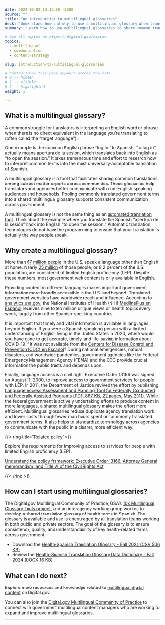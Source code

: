 ```yaml
---
date: 2024-10-02 13:12:00 -0500
source: ""
title: "An introduction to multilingual glossaries"
deck: "Understand how and why to use a multilingual glossary when translating content"
summary: "Learn how to use multilingual glossaries to share common translations and contribute to consistent communication across government."

# See all topics at https://digital.gov/topics
topics:
  - multilingual
  - communication
  - content-strategy

slug: introduction-to-multilingual-glossaries

# Controls how this page appears across the site
# 0 -- hidden
# 1 -- visible
# 2 -- highlighted
weight: 1

---
```


## What is a multilingual glossary?

A common struggle for translators is interpreting an English word or phrase when there is no direct equivalent in the language you’re translating to (often called the “target language”). 

One example is the common English phrase “log in.” In Spanish, “to log in” actually means apertura de la sesión, which translates back into English as “to open the session.” It takes tremendous time and effort to research how to interpret common terms into the most universally-acceptable translation of Spanish.

A multilingual glossary is a tool that facilitates sharing common translations among subject matter experts across communities. These glossaries help translators and agencies better communicate with non-English speaking audiences and households. Pooling commonly translated government terms into a shared multilingual glossary supports consistent communication across government. 

A multilingual glossary is not the same thing as an [automated translation tool](https://digital.gov/resources/introduction-to-translation-technology/). Think about the example where you translate the Spanish “apertura de la sesión” back into English “to open the session.” Automatic translation technologies do not have the programming to ensure that your translation is actually the way people speak. 

## Why create a multilingual glossary?

More than [67 million people](https://www.census.gov/library/stories/2022/12/languages-we-speak-in-united-states.html) in the U.S. speak a language other than English at home. Nearly [25 million](https://www.census.gov/acs/www/about/why-we-ask-each-question/language/) of those people, or 8.2 percent of the U.S. population, are considered of limited English proficiency (LEP). Despite these numbers, most government web content is only available in English.

Providing content in different languages makes important government information more broadly accessible in the U.S. and beyond. Translated government websites have worldwide reach and influence. According to [analytics.usa.gov](https://analytics.usa.gov), the National Institutes of Health (NIH) [MedlinePlus en Español](https://medlineplus.gov/spanish/) receives nine to ten million unique views on health topics every week, largely from other Spanish-speaking countries.

It is important that timely and vital information is available in languages beyond English. If you were a  Spanish-speaking person with a limited understanding of English living in the United States in 2020, where would you have gone to get accurate, timely, and life-saving information about COVID-19 if it was not available from the [Centers for Disease Control and Prevention (CDC) en Español](https://www.cdc.gov/spanish/)? During national emergencies, natural disasters, and worldwide pandemics, government agencies like the Federal Emergency Management Agency (FEMA) and the CDC provide crucial information the public trusts and depends upon. 

Finally, language access is a civil right. Executive Order 13166 was signed on August 11, 2000, to improve access to government services for people with LEP. In 2011, the Department of Justice revived the effort by publishing [Language Access Assessment and Planning Tool for Federally Conducted and Federally Assisted Programs (PDF, 867 KB, 22 pages, May 2011)](https://www.lep.gov/sites/lep/files/resources/2011_Language_Access_Assessment_and_Planning_Tool.pdf). While the federal government is actively undertaking efforts to produce content in more languages, a shared multilingual glossary makes the effort more efficient. Multilingual glossaries reduce duplicate agency translation work and lower costs through fewer man hours spent on commonly translated government terms.  It also helps to standardize terminology across agencies to communicate with the public in a clearer, more efficient way.

{{< ring title="Related policy">}}

Explore the requirements for improving access to services for people with limited English proficiency (LEP).

[Understand the policy framework: Executive Order 13166, Attorney General memorandum, and Title VI of the Civil Rights Act
](https://digital.gov/resources/requirements-for-improving-access-to-services-for-people-with-limited-english-proficiency-lep/)

{{< /ring >}}

## How can I start using multilingual glossaries?

The Digital.gov Multilingual Community of Practice, GSA’s [10x Multilingual Glossary Tools project](https://10x.gsa.gov/news/multilingual-glossary-tool/), and an interagency working group worked to develop a shared translation glossary of health terms in Spanish. The glossary is available and use is encouraged by all translation teams working in both public and private sectors. The goal of the glossary is to ensure consistency, quality, and understandability of key health-related terms across government. 

* Download the [Health-Spanish Translation Glossary - Fall 2024 (CSV 506 KB)](https://s3.amazonaws.com/digitalgov/static/multilingual-glossary-tool-fall-2024.csv)
* Review the [Health-Spanish Translation Glossary Data Dictionary - Fall 2024 (DOCX 16 KB)](https://s3.amazonaws.com/digitalgov/static/data-dictionary-multilingual-glossary-health-fall-2024.docx)

## What can I do next?

Explore more resources and knowledge related to [multilingual digital content](https://digital.gov/topics/multilingual/) on Digital.gov.

You can also join the [Digital.gov Multilingual Community of Practice](https://digital.gov/communities/multilingual/) to connect with government multilingual content managers who are working to expand and improve multilingual glossaries.

---